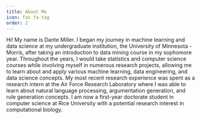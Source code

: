```yaml
---
title: About Me
icon: fas fa-tag
order: 2
---
```


Hi! My name is Dante Miller. I began my journey in machine learning and data science at my undergraduate institution, the University of Minnesota - Morris, after taking an introduction to data mining course in my sophomore year. Throughout the years, I would take statistics and computer science courses while involving myself in numerous research projects, allowing me to learn about and apply various machine learning, data engineering, and data science concepts. My most recent research experience was spent as a research intern at the Air Force Research Laboratory where I was able to learn about natural language processing, argumentation generation, and rule generation concepts. I am now a first-year doctorate student in computer science at Rice University with a potential research interest in computational biology.



